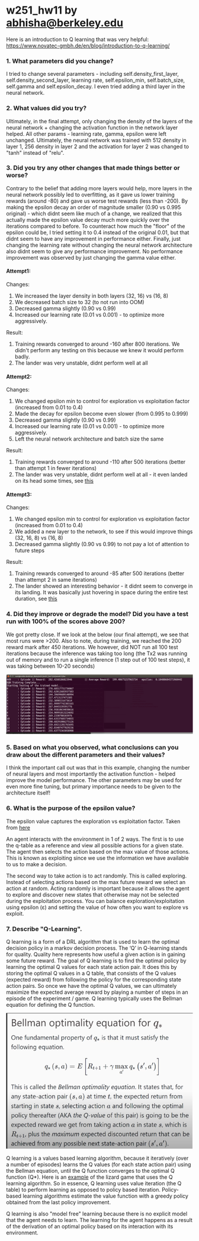 # w251_hw11 by abhisha@berkeley.edu 

Here is an introduction to Q learning that was very helpful: https://www.novatec-gmbh.de/en/blog/introduction-to-q-learning/ 

### 1. What parameters did you change?

I tried to change several parameters - including self.density_first_layer, self.density_second_layer, learning rate, self.epsilon_min, self.batch_size, self.gamma and self.epsilon_decay. I even tried adding a third layer in the neural network. 

### 2. What values did you try?

Ultimately, in the final attempt, only changing the density of the layers of the neural network + changing the activation function in the network layer helped. All other params - learning rate, gamma, epsilon were left unchanged. Ultimately, the neural network was trained with 512 density in layer 1, 256 density in layer 2 and the activation for layer 2 was changed to "tanh" instead of "relu".

### 3. Did you try any other changes that made things better or worse?

Contrary to the belief that adding more layers would help, more layers in the neural network possibly led to overfitting, as it gave us lower training rewards (around -80) and gave us worse test rewards (less than -200). By making the epsilon decay an order of magnitude smaller (0.90 vs 0.995 original) - which didnt seem like much of a change, we realized that this actually made the epsilon value decay much more quickly over the iterations compared to before. To counteract how much the "floor" of the epsilon could be, I tried setting it to 0.4 instead of the original 0.01, but that didnt seem to have any improvement in performance either. Finally, just changing the learning rate without changing the neural network architecture also didnt seem to give any performance improvement. No performance improvement was observed by just changing the gamma value either. 

#### Attempt1:

Changes:

1. We increased the layer density in both layers (32, 16) vs (16, 8)
2. We decreased batch size to 32 (to not run into OOM)
3. Decreased gamma slightly (0.90 vs 0.99)
4. Increased our learning rate (0.01 vs 0.001) - to optimize more aggressively.

Result:

1. Training rewards converged to around -160 after 800 iterations. We didn't perform any testing on this because we knew it would perform badly.
2. The lander was very unstable, didnt perform well at all

#### Attempt2:

Changes:

1. We changed epsilon min to control for exploration vs exploitation factor (increased from 0.01 to 0.4)
2. Made the decay for epsilon become even slower (from 0.995 to 0.999)
3. Decreased gamma slightly (0.90 vs 0.99)
4. Increased our learning rate (0.01 vs 0.001) - to optimize more aggressively.
5. Left the neural network architecture and batch size the same

Result:

1. Training rewards converged to around -110 after 500 iterations (better than attempt 1 in fewer iterations)
2. The lander was very unstable, didnt perform well at all - it even landed on its head some times, see [this](https://github.com/abhisha1991/w251_hw11/blob/master/attempt2/testing_run10.mp4)

#### Attempt3:

Changes:

1. We changed epsilon min to control for exploration vs exploitation factor (increased from 0.01 to 0.4)
2. We added a new layer to the network, to see if this would improve things (32, 16, 8) vs (16, 8)
3. Decreased gamma slightly (0.90 vs 0.99) to not pay a lot of attention to future steps

Result:

1. Training rewards converged to around -85 after 500 iterations (better than attempt 2 in same iterations)
2. The lander showed an interesting behavior - it didnt seem to converge in its landing. It was basically just hovering in space during the entire test duration, see [this](https://github.com/abhisha1991/w251_hw11/blob/master/attempt3/testing_run20.mp4)

### 4. Did they improve or degrade the model? Did you have a test run with 100% of the scores above 200?

We got pretty close. If we look at the below (our final attempt), we see that most runs were >200. Also to note, during training, we reached the 200 reward mark after 450 iterations. We however, did NOT run all 100 test iterations because the inference was taking too long (the Tx2 was running out of memory and to run a single inference (1 step out of 100 test steps), it was taking between 10-20 seconds)

![img](https://github.com/abhisha1991/w251_hw11/blob/master/final/test_perf.PNG)

### 5. Based on what you observed, what conclusions can you draw about the different parameters and their values?

I think the important call out was that in this example, changing the number of neural layers and most importantly the activation function - helped improve the model performance. The other parameters may be used for even more fine tuning, but primary importance needs to be given to the architecture itself!

### 6. What is the purpose of the epsilon value?

The epsilon value captures the exploration vs exploitation factor. Taken from [here](https://towardsdatascience.com/simple-reinforcement-learning-q-learning-fcddc4b6fe56)

An agent interacts with the environment in 1 of 2 ways. The first is to use the q-table as a reference and view all possible actions for a given state. The agent then selects the action based on the max value of those actions. This is known as exploiting since we use the information we have available to us to make a decision.

The second way to take action is to act randomly. This is called exploring. Instead of selecting actions based on the max future reward we select an action at random. Acting randomly is important because it allows the agent to explore and discover new states that otherwise may not be selected during the exploitation process. You can balance exploration/exploitation using epsilon (ε) and setting the value of how often you want to explore vs exploit.


### 7. Describe "Q-Learning".

Q learning is a form of a DRL algorithm that is used to learn the optimal decision policy in a markov decision process. The ‘Q’ in Q-learning stands for quality. Quality here represents how useful a given action is in gaining some future reward. The goal of Q learning is to find the optimal policy by learning the optimal Q values for each state action pair. It does this by storing the optimal Q values in a Q table, that consists of the Q values (expected reward) from following the policy for the corresponding state action pairs. So once we have the optimal Q values, we can ultimately maximize the expected average reward by playing a number of steps in an episode of the experiment / game. Q learning typically uses the Bellman equation for defining the Q function.

![bellman](https://github.com/abhisha1991/w251_hw11/blob/master/Bellman2.png)

Q learning is a values based learning algorithm, because it iteratively (over a number of episodes) learns the Q values (for each state action pair) using the Bellman equation, until the Q function converges to the optimal Q function (Q*). Here is an [example](https://www.youtube.com/watch?v=qhRNvCVVJaA) of the lizard game that uses the Q learning algorithm. So in essence, Q learning uses value iteration (the Q table) to perform learning as opposed to policy based iteration. Policy-based learning algorithms estimate the value function with a greedy policy obtained from the last policy improvement.

Q learning is also "model free" learning because there is no explicit model that the agent needs to learn. The learning for the agent happens as a result of the derivation of an optimal policy based on its interaction with its environment.

